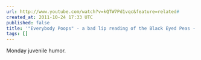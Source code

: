 ```yaml
---
url: http://www.youtube.com/watch?v=kQTW7Pd1vqc&feature=related#
created_at: 2011-10-24 17:33 UTC
published: false
title: '"Everybody Poops" - a bad lip reading of the Black Eyed Peas - YouTube'
tags: []
---
```


Monday juvenile humor.
